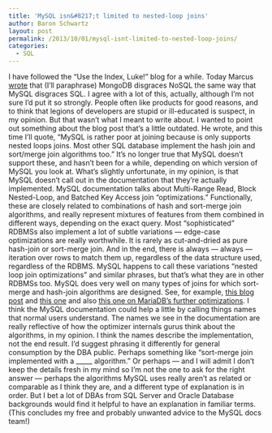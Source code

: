 ```yaml
---
title: 'MySQL isn&#8217;t limited to nested-loop joins'
author: Baron Schwartz
layout: post
permalink: /2013/10/01/mysql-isnt-limited-to-nested-loop-joins/
categories:
  - SQL
---
```

I have followed the &#8220;Use the Index, Luke!&#8221; blog for a while. Today Marcus [wrote][1] that (I&#8217;ll paraphrase) MongoDB disgraces NoSQL the same way that MySQL disgraces SQL. I agree with a lot of this, actually, although I&#8217;m not sure I&#8217;d put it so strongly. People often like products for good reasons, and to think that legions of developers are stupid or ill-educated is suspect, in my opinion. 
But that wasn&#8217;t what I meant to write about. I wanted to point out something about the blog post that&#8217;s a little outdated. He wrote, and this time I&#8217;ll quote, &#8220;MySQL is rather poor at joining because is only supports nested loops joins. Most other SQL database implement the hash join and sort/merge join algorithms too.&#8221; 
It&#8217;s no longer true that MySQL doesn&#8217;t support these, and hasn&#8217;t been for a while, depending on which version of MySQL you look at. What&#8217;s slightly unfortunate, in my opinion, is that MySQL doesn&#8217;t call out in the documentation that they&#8217;re actually implemented. MySQL documentation talks about Multi-Range Read, Block Nested-Loop, and Batched Key Access join &#8220;optimizations.&#8221; 
Functionally, these are closely related to combinations of hash and sort-merge join algorithms, and really represent mixtures of features from them combined in different ways, depending on the exact query. Most &#8220;sophisticated&#8221; RDBMSs also implement a lot of subtle variations &#8212; edge-case optimizations are really worthwhile. It is rarely as cut-and-dried as pure hash-join or sort-merge join. And in the end, there is always &#8212; always &#8212; iteration over rows to match them up, regardless of the data structure used, regardless of the RDBMS. MySQL happens to call these variations &#8220;nested loop join optimizations&#8221; and similar phrases, but that&#8217;s what they are in other RDBMSs too. 
MySQL does very well on many types of joins for which sort-merge and hash-join algorithms are designed. See, for example, [this blog post][2] and [this one][3] and also [this one on MariaDB&#8217;s further optimizations][4]. 
I think the MySQL documentation could help a little by calling things names that normal users understand. The names we see in the documentation are really reflective of how the optimizer internals gurus think about the algorithms, in my opinion. I think the names describe the implementation, not the end result. I&#8217;d suggest phrasing it differently for general consumption by the DBA public. Perhaps something like &#8220;sort-merge join implemented with a \_____ algorithm.&#8221; Or perhaps &#8212; and I will admit I don&#8217;t keep the details fresh in my mind so I&#8217;m not the one to ask for the right answer &#8212; perhaps the algorithms MySQL uses really aren&#8217;t as related or comparable as I think they are, and a different type of explanation is in order. But I bet a lot of DBAs from SQL Server and Oracle Database backgrounds would find it helpful to have an explanation in familiar terms. (This concludes my free and probably unwanted advice to the MySQL docs team!)

 [1]: http://use-the-index-luke.com/blog/2013-10-01/mysql-is-to-sql-like-mongodb-to-nosql
 [2]: http://www.mysqlperformanceblog.com/2012/03/21/multi-range-read-mrr-in-mysql-5-6-and-mariadb-5-5/
 [3]: http://www.mysqlperformanceblog.com/2012/03/12/index-condition-pushdown-in-mysql-5-6-and-mariadb-5-5-and-its-performance-impact/
 [4]: http://www.mysqlperformanceblog.com/2012/05/31/a-case-for-mariadbs-hash-joins/